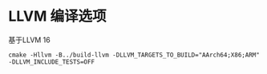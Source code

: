 # LLVM 编译选项

基于LLVM 16

    cmake -Hllvm -B../build-llvm -DLLVM_TARGETS_TO_BUILD="AArch64;X86;ARM" -DLLVM_INCLUDE_TESTS=OFF